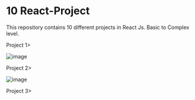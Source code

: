 # 10 React-Project
This repository contains 10 different projects in React Js. Basic to Complex level.

Project 1>

![image](https://github.com/user-attachments/assets/37f0c7c6-bb6f-42fc-8aed-17db3a5ed3d8)

Project 2>

![image](https://github.com/user-attachments/assets/70cdce8c-d1da-4b5f-84da-3bf0b687e009)

Project 3>
